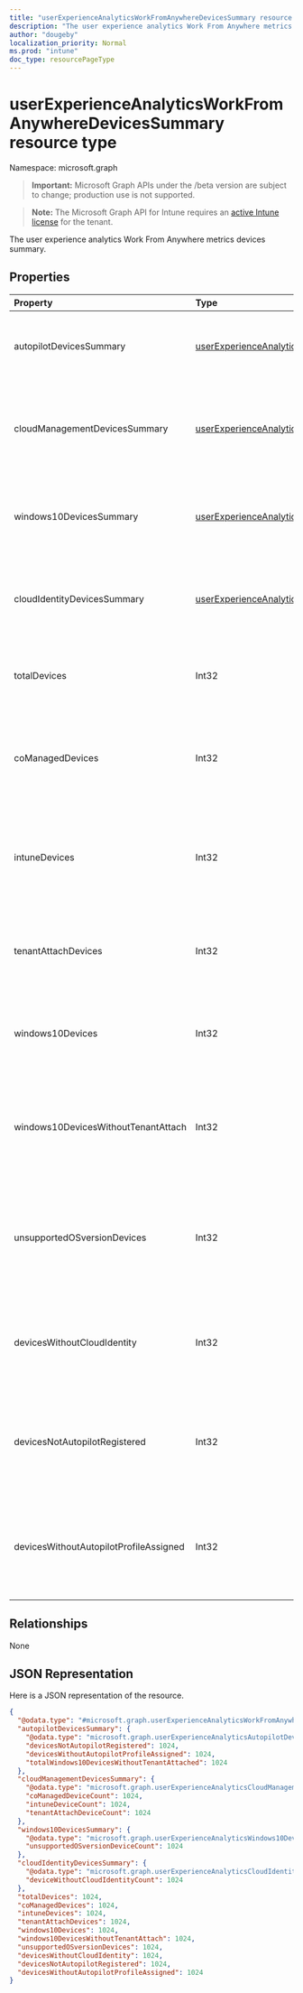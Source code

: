 ```yaml
---
title: "userExperienceAnalyticsWorkFromAnywhereDevicesSummary resource type"
description: "The user experience analytics Work From Anywhere metrics devices summary."
author: "dougeby"
localization_priority: Normal
ms.prod: "intune"
doc_type: resourcePageType
---
```


# userExperienceAnalyticsWorkFromAnywhereDevicesSummary resource type

Namespace: microsoft.graph

> **Important:** Microsoft Graph APIs under the /beta version are subject to change; production use is not supported.

> **Note:** The Microsoft Graph API for Intune requires an [active Intune license](https://go.microsoft.com/fwlink/?linkid=839381) for the tenant.

The user experience analytics Work From Anywhere metrics devices summary.

## Properties
|Property|Type|Description|
|:---|:---|:---|
|autopilotDevicesSummary|[userExperienceAnalyticsAutopilotDevicesSummary](../resources/intune-devices-userexperienceanalyticsautopilotdevicessummary.md)|The value of work from anywhere autopilot devices summary.|
|cloudManagementDevicesSummary|[userExperienceAnalyticsCloudManagementDevicesSummary](../resources/intune-devices-userexperienceanalyticscloudmanagementdevicessummary.md)|The user experience work from anywhere Cloud management devices summary.|
|windows10DevicesSummary|[userExperienceAnalyticsWindows10DevicesSummary](../resources/intune-devices-userexperienceanalyticswindows10devicessummary.md)|The user experience analytics work from anywhere Windows 10 devices summary.|
|cloudIdentityDevicesSummary|[userExperienceAnalyticsCloudIdentityDevicesSummary](../resources/intune-devices-userexperienceanalyticscloudidentitydevicessummary.md)|The user experience analytics work from anywhere Cloud Identity devices summary.|
|totalDevices|Int32|The total count of devices. Valid values -2147483648 to 2147483647|
|coManagedDevices|Int32|Total number of co-managed devices. Valid values -2147483648 to 2147483647|
|intuneDevices|Int32|The count of intune devices that are not autopilot registerd. Valid values -2147483648 to 2147483647|
|tenantAttachDevices|Int32|Total count of tenant attach devices. Valid values -2147483648 to 2147483647|
|windows10Devices|Int32|The count of windows 10 devices. Valid values -2147483648 to 2147483647|
|windows10DevicesWithoutTenantAttach|Int32|The count of windows 10 devices that are Intune and Comanaged. Valid values -2147483648 to 2147483647|
|unsupportedOSversionDevices|Int32|The count of Windows 10 devices that have unsupported OS versions. Valid values -2147483648 to 2147483647|
|devicesWithoutCloudIdentity|Int32|The count of devices that are not cloud identity. Valid values -2147483648 to 2147483647|
|devicesNotAutopilotRegistered|Int32|The count of intune devices that are not autopilot registerd. Valid values -2147483648 to 2147483647|
|devicesWithoutAutopilotProfileAssigned|Int32|The count of intune devices not autopilot profile assigned. Valid values -2147483648 to 2147483647|

## Relationships
None

## JSON Representation
Here is a JSON representation of the resource.
<!-- {
  "blockType": "resource",
  "@odata.type": "microsoft.graph.userExperienceAnalyticsWorkFromAnywhereDevicesSummary"
}
-->
``` json
{
  "@odata.type": "#microsoft.graph.userExperienceAnalyticsWorkFromAnywhereDevicesSummary",
  "autopilotDevicesSummary": {
    "@odata.type": "microsoft.graph.userExperienceAnalyticsAutopilotDevicesSummary",
    "devicesNotAutopilotRegistered": 1024,
    "devicesWithoutAutopilotProfileAssigned": 1024,
    "totalWindows10DevicesWithoutTenantAttached": 1024
  },
  "cloudManagementDevicesSummary": {
    "@odata.type": "microsoft.graph.userExperienceAnalyticsCloudManagementDevicesSummary",
    "coManagedDeviceCount": 1024,
    "intuneDeviceCount": 1024,
    "tenantAttachDeviceCount": 1024
  },
  "windows10DevicesSummary": {
    "@odata.type": "microsoft.graph.userExperienceAnalyticsWindows10DevicesSummary",
    "unsupportedOSversionDeviceCount": 1024
  },
  "cloudIdentityDevicesSummary": {
    "@odata.type": "microsoft.graph.userExperienceAnalyticsCloudIdentityDevicesSummary",
    "deviceWithoutCloudIdentityCount": 1024
  },
  "totalDevices": 1024,
  "coManagedDevices": 1024,
  "intuneDevices": 1024,
  "tenantAttachDevices": 1024,
  "windows10Devices": 1024,
  "windows10DevicesWithoutTenantAttach": 1024,
  "unsupportedOSversionDevices": 1024,
  "devicesWithoutCloudIdentity": 1024,
  "devicesNotAutopilotRegistered": 1024,
  "devicesWithoutAutopilotProfileAssigned": 1024
}
```






